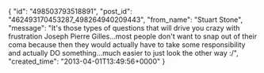  {
   "id": "498503793518891",
   "post_id": "462493170453287_498264940209443",
   "from_name": "Stuart Stone",
   "message": "It's those types of questions that will drive you crazy with frustration Joseph Pierre Gilles...most people don't want to snap out of their coma because then they would actually have to take some responsibility and actually DO something...much easier to just look the other way :/",
   "created_time": "2013-04-01T13:49:56+0000"
 }

